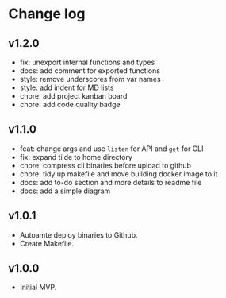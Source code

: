 Change log
==========

## v1.2.0
  - fix: unexport internal functions and types
  - docs: add comment for exported functions
  - style: remove underscores from var names
  - style: add indent for MD lists
  - chore: add project kanban board
  - chore: add code quality badge

## v1.1.0
  - feat: change args and use `listen` for API and `get` for CLI
  - fix: expand tilde to home directory
  - chore: compress cli binaries before upload to github
  - chore: tidy up makefile and move building docker image to it
  - docs: add to-do section and more details to readme file
  - docs: add a simple diagram

## v1.0.1
  - Autoamte deploy binaries to Github.
  - Create Makefile.

## v1.0.0
  - Initial MVP.
